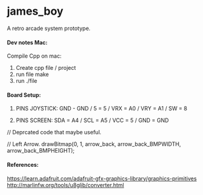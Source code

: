 # james_boy

A retro arcade system prototype.

#### Dev notes Mac:

Compile Cpp on mac:
1. Create cpp file / project
2. run file make
3. run ./file

#### Board Setup:

1. PINS JOYSTICK:
   GND - GND / 5 = 5 / VRX = A0 / VRY = A1 / SW = 8

2. PINS SCREEN:
   SDA = A4 / SCL = A5 / VCC = 5 / GND = GND

// Deprcated code that maybe useful.

// Left Arrow.
drawBitmap(0, 1, arrow_back, arrow_back_BMPWIDTH, arrow_back_BMPHEIGHT);

#### References:

https://learn.adafruit.com/adafruit-gfx-graphics-library/graphics-primitives
http://marlinfw.org/tools/u8glib/converter.html